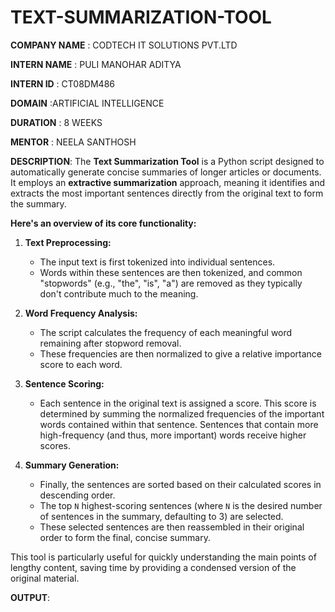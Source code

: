 # TEXT-SUMMARIZATION-TOOL

**COMPANY NAME** : CODTECH IT SOLUTIONS PVT.LTD

**INTERN NAME**  : PULI MANOHAR ADITYA

**INTERN ID**    : CT08DM486

**DOMAIN**       :ARTIFICIAL INTELLIGENCE

**DURATION**    : 8 WEEKS

**MENTOR**      : NEELA SANTHOSH

**DESCRIPTION**:
The **Text Summarization Tool** is a Python script designed to automatically generate concise summaries of longer articles or documents. It employs an **extractive summarization** approach, meaning it identifies and extracts the most important sentences directly from the original text to form the summary.

**Here's an overview of its core functionality:**

1.  **Text Preprocessing:**
    * The input text is first tokenized into individual sentences.
    * Words within these sentences are then tokenized, and common "stopwords" (e.g., "the", "is", "a") are removed as they typically don't contribute much to the meaning.

2.  **Word Frequency Analysis:**
    * The script calculates the frequency of each meaningful word remaining after stopword removal.
    * These frequencies are then normalized to give a relative importance score to each word.

3.  **Sentence Scoring:**
    * Each sentence in the original text is assigned a score. This score is determined by summing the normalized frequencies of the important words contained within that sentence. Sentences that contain more high-frequency (and thus, more important) words receive higher scores.

4.  **Summary Generation:**
    * Finally, the sentences are sorted based on their calculated scores in descending order.
    * The top `N` highest-scoring sentences (where `N` is the desired number of sentences in the summary, defaulting to 3) are selected.
    * These selected sentences are then reassembled in their original order to form the final, concise summary.

This tool is particularly useful for quickly understanding the main points of lengthy content, saving time by providing a condensed version of the original material.

**OUTPUT**:
